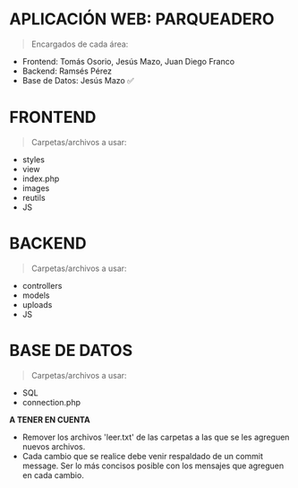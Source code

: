 # APLICACIÓN WEB: PARQUEADERO

> Encargados de cada área:

- Frontend: Tomás Osorio, Jesús Mazo, Juan Diego Franco
- Backend: Ramsés Pérez
- Base de Datos: Jesús Mazo ✅

# FRONTEND

> Carpetas/archivos a usar:

- styles
- view
- index.php
- images
- reutils
- JS

# BACKEND

> Carpetas/archivos a usar:

- controllers
- models
- uploads
- JS

# BASE DE DATOS

> Carpetas/archivos a usar:

- SQL
- connection.php

**A TENER EN CUENTA**
- Remover los archivos 'leer.txt' de las carpetas a las que se les agreguen nuevos archivos.
- Cada cambio que se realice debe venir respaldado de un commit message. Ser lo más concisos posible con los mensajes que agreguen en cada cambio.
